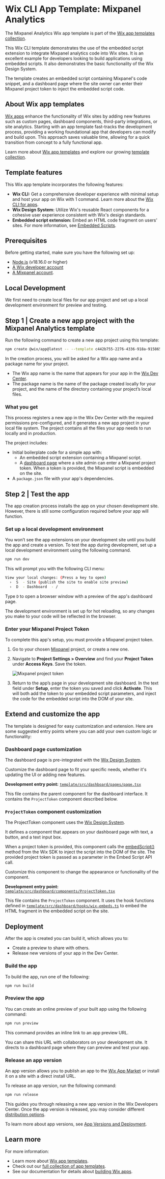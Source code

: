 # Wix CLI App Template: Mixpanel Analytics

The Mixpanel Analytics Wix app template is part of the [Wix app templates collection](https://dev.wix.com/apps-templates).

This Wix CLI template demonstrates the use of the embedded script extension to integrate Mixpanel analytics code into Wix sites. It is an excellent example for developers looking to build applications using embedded scripts. It also demonstrates the basic functionality of the Wix Design System.

The template creates an embedded script containing Mixpanel's code snippet, and a dashboard page where the site owner can enter their Mixpanel project token to inject the embedded script code.

## About Wix app templates

[Wix apps](https://dev.wix.com/docs/build-apps) enhance the functionality of Wix sites by adding new features such as custom pages, dashboard components, third-party integrations, or site analytics. Starting with an app template fast-tracks the development process, providing a working foundational app that developers can modify and build upon. This approach saves valuable time, allowing for a quick transition from concept to a fully functional app.

Learn more about [Wix app templates](https://dev.wix.com/docs/build-apps/get-started/templates/get-started-from-an-app-template) and explore our growing [template collection](https://dev.wix.com/apps-templates).

## Template features

This Wix app template incorporates the following features:

+ **Wix CLI:** Get a comprehensive developer experience with minimal setup and host your app on Wix with 1 command. Learn more about the [Wix CLI for apps](https://dev.wix.com/docs/build-apps/developer-tools/cli/get-started/about-the-wix-cli-for-apps).
+ **Wix Design System:** Utilize Wix's reusable React components for a cohesive user experience consistent with Wix's design standards.
+ **Embedded script extension:** Embed an HTML code fragment on users' sites. For more information, see [Embedded Scripts](https://dev.wix.com/docs/build-apps/developer-tools/cli/wix-cli-for-apps/extensions/embedded-scripts).

## Prerequisites

Before getting started, make sure you have the following set up:

+ [Node.js](https://nodejs.org/en/) (v18.16.0 or higher)
+ [A Wix developer account](https://users.wix.com/signin?loginDialogContext=signup&referralInfo=HEADER&postLogin=https:%2F%2Fdev.wix.com%2Fdc3%2Fmy-apps&postSignUp=https:%2F%2Fdev.wix.com%2Fdc3%2Fmy-apps&forceRender=true)
+ [A Mixpanel account](https://mixpanel.com/).

## Local Development

We first need to create local files for our app project and set up a local development environment for preview and testing.

## Step 1 | Create a new app project with the Mixpanel Analytics template

Run the following command to create a new app project using this template:

```bash
npm create @wix/app@latest -- --template c442b755-2276-4336-918a-915865a9fa2b
```

In the creation process, you will be asked for a Wix app name and a package name for your project.

+ The Wix app name is the name that appears for your app in the [Wix Dev Center](https://dev.wix.com/apps/my-apps).
+ The package name is  the name of the package created locally for your project, and the name of the directory containing your project’s local files.

### What you get

This process registers a new app in the Wix Dev Center with the required permissions pre-configured, and it generates a new app project in your local file system. The project contains all the files your app needs to run locally and in production.

The project includes:

+ Initial boilerplate code for a simple app with:
  + An embedded script extension containing a Mixpanel script.
  + A [dashboard page](https://dev.wix.com/docs/build-apps/developer-tools/cli/wix-cli-for-apps/extensions/dashboard-pages) where a site admin can enter a Mixpanel project token. When a token is provided, the Mixpanel script is embedded on the site.
+ A `package.json` file with your app's dependencies.

## Step 2 | Test the app

The app creation process installs the app on your chosen development site. However, there is still some configuration required before your app will function.

### Set up a local development environment

You won’t see the app extensions on your development site until you build the app and create a version. To test the app during development, set up a local development environment using the following command.

```bash
npm run dev
```

This will prompt you with the following CLI menu:

```bash
View your local changes: (Press a key to open)
  ›  S  - Site (publish the site to enable site preview)
  ›  D  - Dashboard  - /
```

Type `D` to open a browser window with a preview of the app's dashboard page.

The development environment is set up for hot reloading, so any changes you make to your code will be reflected in the browser.

### Enter your Mixpanel Project Token

To complete this app's setup, you must provide a Mixpanel project token.

1. Go to your chosen [Mixpanel](https://mixpanel.com/) project, or create a new one.
1. Navigate to **Project Settings > Overview** and find your **Project Token** under **Access Keys**. Save the token.

    ![Mixpanel project token](./images/project-token.png)

1. Return to the app’s page in your development site dashboard. In the text field under **Setup**, enter the token you saved and click **Activate**. This will both add the token to your embedded script parameters, and inject the code for the embedded script into the DOM of your site.

## Extend and customize the app

The template is designed for easy customization and extension. Here are some suggested entry points where you can add your own custom logic or functionality:

### Dashboard page customization

The dashboard page is pre-integrated with the [Wix Design System](https://www.wixdesignsystem.com/).

Customize the dashboard page to fit your specific needs, whether it's updating the UI or adding new features.

**Development entry point:** [`template/src/dashboard/pages/page.tsx`](./template/scr/dashboard/pages/page.tsx)

This file contains the parent component for the dashboard interface. It contains the `ProjectToken` component described below.

### `ProjectToken` component customization

The ProjectToken component uses the [Wix Design System](https://www.wixdesignsystem.com/).

It defines a component that appears on your dashboard page with text, a button, and a text input box.

When a project token is provided, this component calls the [embedScript()](https://dev.wix.com/docs/sdk/backend-modules/app-market/embedded-scripts/embed-script) method from the Wix SDK to inject the script into the DOM of the site. The provided project token is passed as a parameter in the Embed Script API call.

Customize this component to change the appearance or functionality of the component.

**Development entry point:** [`template/src/dashboard/components/ProjectToken.tsx`](./template/src/dashboard/components/ProjectToken.tsx)

This file contains the `ProjectToken` component. It uses the hook functions defined in [`template/src/dashboard/hooks/wix-embeds.ts`](./template/src/dashboard/hooks/wix-embeds.ts) to embed the HTML fragment in the embedded script on the site.

## Deployment

After the app is created you can build it, which allows you to:

+ Create a preview to share with others.
+ Release new versions of your app in the Dev Center.

### Build the app

To build the app, run one of the following:

```bash
npm run build
```

### Preview the app

You can create an online preview of your built app using the following command:

```bash
npm run preview
```

This command provides an inline link to an app preview URL.

You can share this URL with collaborators on your development site. It directs to a dashboard page where they can preview and test your app.

### Release an app version

An app version allows you to publish an app to the [Wix App Market](https://www.wix.com/app-market) or install it on a site with a direct install URL.

To release an app version, run the following command:

```bash
npm run release
```

This guides you through releasing a new app version in the Wix Developers Center. Once the app version is released, you may consider different [distribution options](https://dev.wix.com/docs/build-apps/launch-your-app/app-distribution/about-app-distribution).

To learn more about app versions, see [App Versions and Deployment](../workflow/app_versions_and_deployment.md).

## Learn more

For more information:

+ Learn more about [Wix app templates](https://dev.wix.com/docs/build-apps/get-started/templates/get-started-from-an-app-template).
+ Check out our [full collection of app templates](https://dev.wix.com/apps-templates).
+ See our documentation for details about [building Wix apps](https://dev.wix.com/docs/build-apps).
